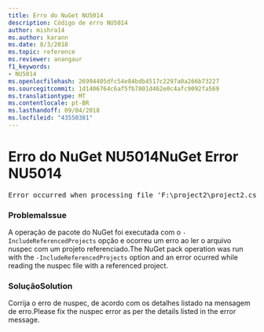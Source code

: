 ```yaml
---
title: Erro do NuGet NU5014
description: Código de erro NU5014
author: mishra14
ms.author: karann
ms.date: 8/3/2018
ms.topic: reference
ms.reviewer: anangaur
f1_keywords:
- NU5014
ms.openlocfilehash: 26994405dfc54e84bdb4517c2297a0a266b73227
ms.sourcegitcommit: 1d1406764c6af5fb7801d462e0c4afc9092fa569
ms.translationtype: MT
ms.contentlocale: pt-BR
ms.lasthandoff: 09/04/2018
ms.locfileid: "43550381"
---
```

# <a name="nuget-error-nu5014"></a><span data-ttu-id="cbe1b-103">Erro do NuGet NU5014</span><span class="sxs-lookup"><span data-stu-id="cbe1b-103">NuGet Error NU5014</span></span>
<pre>Error occurred when processing file 'F:\project2\project2.csproj': The 'id' start tag on line 4 position 10 does not match the end tag of 'ids'. Line 4, position 20.</pre>

### <a name="issue"></a><span data-ttu-id="cbe1b-104">Problema</span><span class="sxs-lookup"><span data-stu-id="cbe1b-104">Issue</span></span>

<span data-ttu-id="cbe1b-105">A operação de pacote do NuGet foi executada com o `-IncludeReferencedProjects` opção e ocorreu um erro ao ler o arquivo nuspec com um projeto referenciado.</span><span class="sxs-lookup"><span data-stu-id="cbe1b-105">The NuGet pack operation was run with the `-IncludeReferencedProjects` option and an error ocurred while reading the nuspec file with a referenced project.</span></span>


### <a name="solution"></a><span data-ttu-id="cbe1b-106">Solução</span><span class="sxs-lookup"><span data-stu-id="cbe1b-106">Solution</span></span>

<span data-ttu-id="cbe1b-107">Corrija o erro de nuspec, de acordo com os detalhes listado na mensagem de erro.</span><span class="sxs-lookup"><span data-stu-id="cbe1b-107">Please fix the nuspec error as per the details listed in the error message.</span></span>

